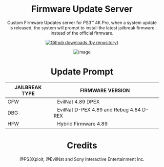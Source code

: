 <div align="center"> 

# Firmware Update Server
Custom Firmware Updates server for PS3™ 4K Pro, when a system update is released, the system will prompt to install the latest jailbreak firmware instead of the official firmware.

[![Github downloads (by repository)](https://img.shields.io/github/downloads/LuanTeles/DB-Firmware-Updates/total.svg?style=social)](https://github.com/LuanTeles/DB-Firmware-Updates/releases)

![image](https://user-images.githubusercontent.com/74815634/149708912-5daab013-1c72-4cdb-892f-7370e1466fbf.png)

# Update Prompt
  
| JAILBREAK TYPE | FIRMWARE VERSION
|-----------|-------------------------
| CFW |⠀EvilNat 4.89 DPEX
| DBG |⠀EvilNat D-PEX 4.89 and Rebug 4.84 D-REX
| HFW |⠀Hybrid Firmware 4.89

 
# Credits 
@PS3Xploit, @EvilNat and Sony Interactive Entertainment Inc.
</div>

